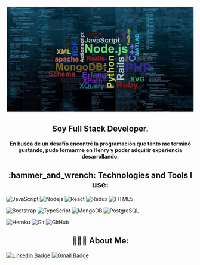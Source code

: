 <p align="center">
  <img src="https://github.com/FNahuelO/FNahuelO/blob/main/giphy.gif" atr= "presentacion" width="500px"/>
</p>
<h2 align="center">
  <abc>
   Soy Full Stack Developer.   
  </abc>
</h2>

<h4 align="center">
  <abc>
    En busca de un desafío encontré la programación que tanto me terminó gustando, pude formarme en Henry y poder adquirir experiencia desarrollando.
  </abc>  
</h4>


<h2 align="center">:hammer_and_wrench: Technologies and Tools I use:</h2>

<p align="center">
  
  ![JavaScript](https://img.shields.io/badge/-JavaScript-black?style=flat-square&logo=javascript)
  ![Nodejs](https://img.shields.io/badge/-Nodejs-black?style=flat-square&logo=Node.js)
  ![React](https://img.shields.io/badge/-React-black?style=flat-square&logo=react)
  ![Redux](https://img.shields.io/badge/-Redux-black?style=flat-square&logo=redux)
  ![HTML5](https://img.shields.io/badge/-HTML5-E34F26?style=flat-square&logo=html5&logoColor=white)

  ![Bootstrap](https://img.shields.io/badge/-Bootstrap-563D7C?style=flat-square&logo=bootstrap)
  ![TypeScript](https://img.shields.io/badge/-TypeScript-007ACC?style=flat-square&logo=typescript)
  ![MongoDB](https://img.shields.io/badge/-MongoDB-black?style=flat-square&logo=mongodb)
  ![PostgreSQL](https://img.shields.io/badge/-PostgreSQL-336791?style=flat-square&logo=postgresql)

  ![Heroku](https://img.shields.io/badge/-Heroku-430098?style=flat-square&logo=heroku)
  ![Git](https://img.shields.io/badge/-Git-black?style=flat-square&logo=git)
  ![GitHub](https://img.shields.io/badge/-GitHub-181717?style=flat-square&logo=github)
  
</p>

<h2 align="center">👨🏻‍💻 About Me:</h2>

[![Linkedin Badge](https://img.shields.io/badge/-FrancoOsorio-blue?style=flat-square&logo=Linkedin&logoColor=white&link=https://www.linkedin.com/in/franco-osorio/)](https://www.linkedin.com/in/franco-osorio/)
[![Gmail Badge](https://img.shields.io/badge/-frannahuelosorio@gmail.com-c14438?style=flat-square&logo=Gmail&logoColor=white&link=mailto:frannahuelosorio@gmail.com)](mailto:frannahuelosorio@gmail.com)
<!--
**FNahuelO/FNahuelO** is a ✨ _special_ ✨ repository because its `README.md` (this file) appears on your GitHub profile.

Here are some ideas to get you started:

- 🔭 I’m currently working on ...
- 🌱 I’m currently learning ...
- 👯 I’m looking to collaborate on ...
- 🤔 I’m looking for help with ...
- 💬 Ask me about ...
- 📫 How to reach me: ...
- 😄 Pronouns: ...
- ⚡ Fun fact: ...
-->
